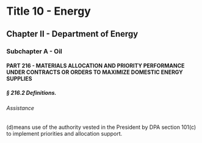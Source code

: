 
# Title 10 - Energy
## Chapter II - Department of Energy
### Subchapter A - Oil
#### PART 216 - MATERIALS ALLOCATION AND PRIORITY PERFORMANCE UNDER CONTRACTS OR ORDERS TO MAXIMIZE DOMESTIC ENERGY SUPPLIES
##### § 216.2 Definitions.
###### Assistance

(d)means use of the authority vested in the President by DPA section 101(c) to implement priorities and allocation support.

